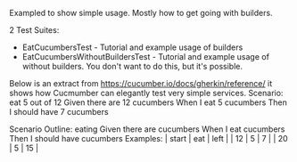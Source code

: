 Exampled to show simple usage. Mostly how to get going with builders.

2 Test Suites:
* EatCucumbersTest - Tutorial and example usage of builders
* EatCucumbersWithoutBuildersTest - Tutorial and example usage of without builders. You don't want to do this, but it's possible.


Below is an extract from https://cucumber.io/docs/gherkin/reference/ it shows how Cucmumber can elegantly test very simple services.
Scenario: eat 5 out of 12
Given there are 12 cucumbers
When I eat 5 cucumbers
Then I should have 7 cucumbers

Scenario Outline: eating
Given there are <start> cucumbers
When I eat <eat> cucumbers
Then I should have <left> cucumbers
Examples:
| start | eat | left |
|    12 |   5 |    7 |
|    20 |   5 |   15 |
